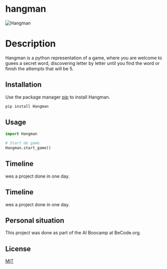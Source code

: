 # hangman 
![Hangman](https://camo.githubusercontent.com/6b01d4f999e7351a4c62597fd64843e4f08339ad36eceb68fc77a514af9c3e51/68747470733a2f2f75706c6f61642e77696b696d656469612e6f72672f77696b6970656469612f636f6d6d6f6e732f7468756d622f662f66342f48616e676d616e5f67616d652e6a70672f38303070782d48616e676d616e5f67616d652e6a7067 "Hangman")
# Description

Hangman is a python representation of a game, where you are welcome to guees a secret word, discovering letter by letter until you find the word or finish the attempts that will be 5.

## Installation

Use the package manager [pip](https://pip.pypa.io/en/stable/) to install Hangman.

```bash
pip install Hangman
```

## Usage

```python
import Hangman

# Start de game
Hangman.start_game()

```

## Timeline

wes a project done in one day.

## Timeline

wes a project done in one day.

## Personal situation

This project was done as part of the AI Boocamp at BeCode.org.

## License

[MIT](https://choosealicense.com/licenses/mit/)
